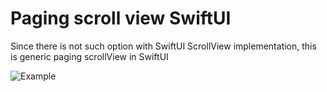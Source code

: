 
# Paging scroll view SwiftUI
Since there is not such option with SwiftUI ScrollView implementation, this is generic paging scrollView in SwiftUI

![Example](https://github.com/borisdipner/paging-scrollview-swiftui-view/blob/main/example.gif)
